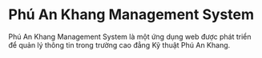 # Phú An Khang Management System

Phú An Khang Management System là một ứng dụng web được phát triển để quản lý thông tin trong trường cao đẳng Kỹ thuật Phú An Khang.